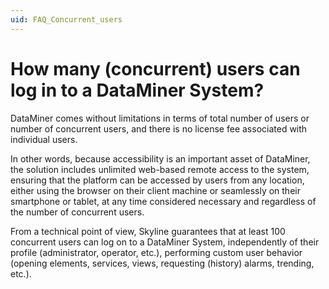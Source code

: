 ```yaml
---
uid: FAQ_Concurrent_users
---
```


# How many (concurrent) users can log in to a DataMiner System?

DataMiner comes without limitations in terms of total number of users or number of concurrent users, and there is no license fee associated with individual users.

In other words, because accessibility is an important asset of DataMiner, the solution includes unlimited web-based remote access to the system, ensuring that the platform can be accessed by users from any location, either using the browser on their client machine or seamlessly on their smartphone or tablet, at any time considered necessary and regardless of the number of concurrent users.

From a technical point of view, Skyline guarantees that at least 100 concurrent users can log on to a DataMiner System, independently of their profile (administrator, operator, etc.), performing custom user behavior (opening elements, services, views, requesting (history) alarms, trending, etc.).
